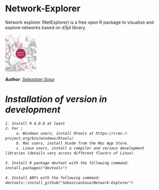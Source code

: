 #  Network-Explorer
Network explorer (NetExplorer) is a free open R package to visualize and explore networks based on d3jd library.

<img src="https://github.com/SebastianSosa/Network-Explorer/blob/main/inst/www/logo.jpg" alt="alt text" width="20%" height="20%"> 

<i><b>Author</b>: [Sebastian Sosa](https://scholar.google.fr/citations?user=R8MskkwAAAAJ&hl=fr&authuser=1)

  # Installation of version in development 
    1. Install R 4.0.0 at least
    2. For : 
         a. Windows users, install Rtools at https://cran.r-project.org/bin/windows/Rtools/
         b. Mac users, install Xcode from the Mac App Store.
         c. Linux users, install a compiler and various development libraries (details vary across different flavors of Linux).
    
    3. Install R package devtool with the following command: install.packages("devtools")
    
    4. Install ANTs with the following command: devtools::install_github("SebastianSosa/Network-Explorer")
